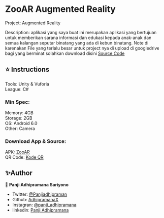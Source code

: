 # ZooAR Augmented Reality
Project: Augmented Reality

Description: aplikasi yang saya buat ini merupakan aplikasi yang bertujuan untuk memberikan sarana informasi dan edukasi kepada anak-anak dan semua kalangan seputar binatang yang ada di kebun binatang.
Note di karenakan File yang terlalu besar untuk project nya di upload di googledrive bagi yang berminat solahkan download disini [Source Code](https://drive.google.com/file/d/1KzM6ISQog_irB2Gukkyuvb72LbWfb72q/view?usp=sharing)
## ⭐️ Instructions
Tools: Unity & Vuforia<br>
League: C#<br>

### Min Spec:
Memory: 4GB<br>
Storage: 2GB<br>
OS: Android 6.0<br>
Other: Camera

### Download App & Source:
APK: [ZooAR](https://drive.google.com/file/d/1cZavOuhuRlIj5xMUW31ZWczpOTws1hk3/view?usp=sharing)<br>
QR Code: [Kode QR](https://drive.google.com/drive/folders/1cT3z8_dlVwW8klsPwJVrg_WIEVy8BX5R?usp=sharing)<br>

## ✨Author
👤 **Panji Adhipramana Sariyono**

- Twitter: [@Panjiadhipraman](https://twitter.com/Panjiadhipraman)
- Github: [AdhipramanaX](https://github.com/adhipramanax)
- Instagran: [@panji_adhipramana](https://github.com/adhipramanax)
- linkedin: [Panji Adhipramana](https://www.linkedin.com/in/panji-adhipramana)
